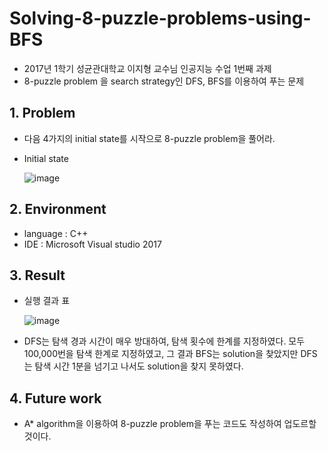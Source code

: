 # Solving-8-puzzle-problems-using-BFS
 - 2017년 1학기 성균관대학교 이지형 교수님 인공지능 수업 1번째 과제
 - 8-puzzle problem 을 search strategy인 DFS, BFS를 이용하여 푸는 문제

## 1. Problem
 - 다음 4가지의 initial state를 시작으로 8-puzzle problem을 풀어라.
 - Initial state
 
   ![image](https://user-images.githubusercontent.com/26705935/40484585-0efdf7c0-5f97-11e8-9265-80ac5a421b89.png)
   
## 2. Environment
 - language : C++
 - IDE : Microsoft Visual studio 2017
 
## 3. Result
 - 실행 결과 표
  
   ![image](https://user-images.githubusercontent.com/26705935/40484756-a6240dba-5f97-11e8-8e2f-801fa67896d9.png)
  
 - DFS는 탐색 경과 시간이 매우 방대하여, 탐색 횟수에 한계를 지정하였다. 모두 100,000번을 탐색 한계로 지정하였고, 그 결과 BFS는 solution을 찾았지만 DFS는 탐색 시간 1분을 넘기고 나서도 solution을 찾지 못하였다.
 
 ## 4. Future work
 - A* algorithm을 이용하여 8-puzzle problem을 푸는 코드도 작성하여 업도르할 것이다.
